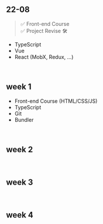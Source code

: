 ## 22-08
>  
> ✅ Front-end Course <br />
> ✅ Project Revise 🛠


- TypeScript
- Vue
- React (MobX, Redux, ...)


<br/>

## week 1
- Front-end Course (HTML/CSS/JS)
- TypeScript
- Git
- Bundler


<br/>

## week 2



<br/>

## week 3


<br/>

## week 4




